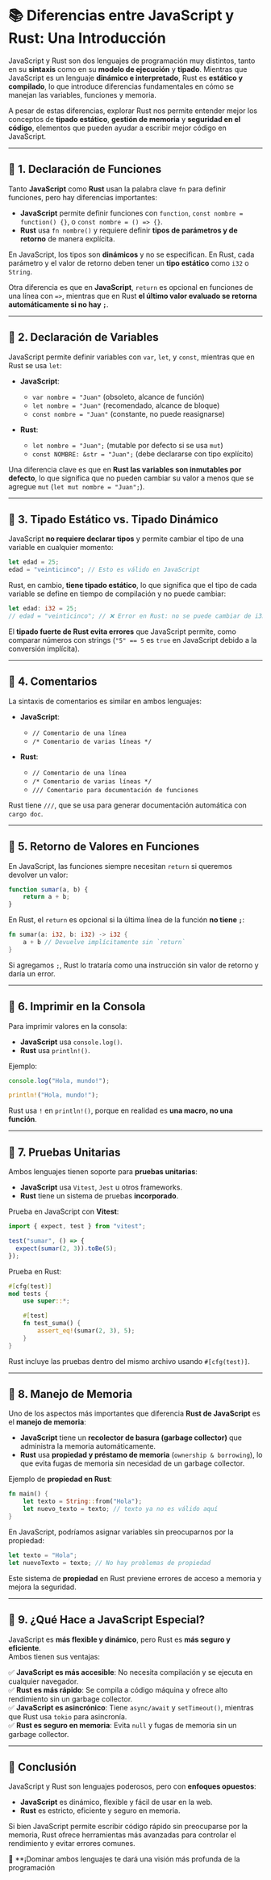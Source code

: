 # **📚 Diferencias entre JavaScript y Rust: Una Introducción**

JavaScript y Rust son dos lenguajes de programación muy distintos, tanto en su **sintaxis** como en su **modelo de ejecución** y **tipado**. Mientras que JavaScript es un lenguaje **dinámico e interpretado**, Rust es **estático y compilado**, lo que introduce diferencias fundamentales en cómo se manejan las variables, funciones y memoria.

A pesar de estas diferencias, explorar Rust nos permite entender mejor los conceptos de **tipado estático**, **gestión de memoria** y **seguridad en el código**, elementos que pueden ayudar a escribir mejor código en JavaScript.

---

## **📌 1. Declaración de Funciones**
Tanto **JavaScript** como **Rust** usan la palabra clave `fn` para definir funciones, pero hay diferencias importantes:

- **JavaScript** permite definir funciones con `function`, `const nombre = function() {}`, o `const nombre = () => {}`.
- **Rust** usa `fn nombre()` y requiere definir **tipos de parámetros y de retorno** de manera explícita.

En JavaScript, los tipos son **dinámicos** y no se especifican. En Rust, cada parámetro y el valor de retorno deben tener un **tipo estático** como `i32` o `String`.

Otra diferencia es que en **JavaScript**, `return` es opcional en funciones de una línea con `=>`, mientras que en Rust **el último valor evaluado se retorna automáticamente si no hay `;`**.

---

## **📌 2. Declaración de Variables**
JavaScript permite definir variables con `var`, `let`, y `const`, mientras que en Rust se usa `let`:

- **JavaScript**:
  - `var nombre = "Juan"` (obsoleto, alcance de función)
  - `let nombre = "Juan"` (recomendado, alcance de bloque)
  - `const nombre = "Juan"` (constante, no puede reasignarse)

- **Rust**:
  - `let nombre = "Juan";` (mutable por defecto si se usa `mut`)
  - `const NOMBRE: &str = "Juan";` (debe declararse con tipo explícito)

Una diferencia clave es que en **Rust las variables son inmutables por defecto**, lo que significa que no pueden cambiar su valor a menos que se agregue `mut` (`let mut nombre = "Juan";`).

---

## **📌 3. Tipado Estático vs. Tipado Dinámico**
JavaScript **no requiere declarar tipos** y permite cambiar el tipo de una variable en cualquier momento:

```js
let edad = 25;
edad = "veinticinco"; // Esto es válido en JavaScript
```

Rust, en cambio, **tiene tipado estático**, lo que significa que el tipo de cada variable se define en tiempo de compilación y no puede cambiar:

```rust
let edad: i32 = 25;
// edad = "veinticinco"; // ❌ Error en Rust: no se puede cambiar de i32 a string
```

El **tipado fuerte de Rust evita errores** que JavaScript permite, como comparar números con strings (`"5" == 5` es `true` en JavaScript debido a la conversión implícita).

---

## **📌 4. Comentarios**
La sintaxis de comentarios es similar en ambos lenguajes:

- **JavaScript**:
  - `// Comentario de una línea`
  - `/* Comentario de varias líneas */`

- **Rust**:
  - `// Comentario de una línea`
  - `/* Comentario de varias líneas */`
  - `/// Comentario para documentación de funciones`

Rust tiene `///`, que se usa para generar documentación automática con `cargo doc`.

---

## **📌 5. Retorno de Valores en Funciones**
En JavaScript, las funciones siempre necesitan `return` si queremos devolver un valor:

```js
function sumar(a, b) {
    return a + b;
}
```

En Rust, el `return` es opcional si la última línea de la función **no tiene `;`**:

```rust
fn sumar(a: i32, b: i32) -> i32 {
    a + b // Devuelve implícitamente sin `return`
}
```

Si agregamos `;`, Rust lo trataría como una instrucción sin valor de retorno y daría un error.

---

## **📌 6. Imprimir en la Consola**
Para imprimir valores en la consola:

- **JavaScript** usa `console.log()`.
- **Rust** usa `println!()`.

Ejemplo:

```js
console.log("Hola, mundo!");
```

```rust
println!("Hola, mundo!");
```

Rust usa `!` en `println!()`, porque en realidad es **una macro, no una función**.

---

## **📌 7. Pruebas Unitarias**
Ambos lenguajes tienen soporte para **pruebas unitarias**:

- **JavaScript** usa `Vitest`, `Jest` u otros frameworks.
- **Rust** tiene un sistema de pruebas **incorporado**.

Prueba en JavaScript con **Vitest**:

```js
import { expect, test } from "vitest";

test("sumar", () => {
  expect(sumar(2, 3)).toBe(5);
});
```

Prueba en Rust:

```rust
#[cfg(test)]
mod tests {
    use super::*;

    #[test]
    fn test_suma() {
        assert_eq!(sumar(2, 3), 5);
    }
}
```

Rust incluye las pruebas dentro del mismo archivo usando `#[cfg(test)]`.

---

## **📌 8. Manejo de Memoria**
Uno de los aspectos más importantes que diferencia **Rust de JavaScript** es el **manejo de memoria**:

- **JavaScript** tiene un **recolector de basura (garbage collector)** que administra la memoria automáticamente.
- **Rust** usa **propiedad y préstamo de memoria** (`ownership & borrowing`), lo que evita fugas de memoria sin necesidad de un garbage collector.

Ejemplo de **propiedad en Rust**:

```rust
fn main() {
    let texto = String::from("Hola");
    let nuevo_texto = texto; // texto ya no es válido aquí
}
```

En JavaScript, podríamos asignar variables sin preocuparnos por la propiedad:

```js
let texto = "Hola";
let nuevoTexto = texto; // No hay problemas de propiedad
```

Este sistema de **propiedad** en Rust previene errores de acceso a memoria y mejora la seguridad.

---

## **📌 9. ¿Qué Hace a JavaScript Especial?**
JavaScript es **más flexible y dinámico**, pero Rust es **más seguro y eficiente**.  
Ambos tienen sus ventajas:

✅ **JavaScript es más accesible**: No necesita compilación y se ejecuta en cualquier navegador.  
✅ **Rust es más rápido**: Se compila a código máquina y ofrece alto rendimiento sin un garbage collector.  
✅ **JavaScript es asincrónico**: Tiene `async/await` y `setTimeout()`, mientras que Rust usa `tokio` para asincronía.  
✅ **Rust es seguro en memoria**: Evita `null` y fugas de memoria sin un garbage collector.

---

## **📌 Conclusión**
JavaScript y Rust son lenguajes poderosos, pero con **enfoques opuestos**:

- **JavaScript** es dinámico, flexible y fácil de usar en la web.
- **Rust** es estricto, eficiente y seguro en memoria.

Si bien JavaScript permite escribir código rápido sin preocuparse por la memoria, Rust ofrece herramientas más avanzadas para controlar el rendimiento y evitar errores comunes.

🚀 **¡Dominar ambos lenguajes te dará una visión más profunda de la programación
